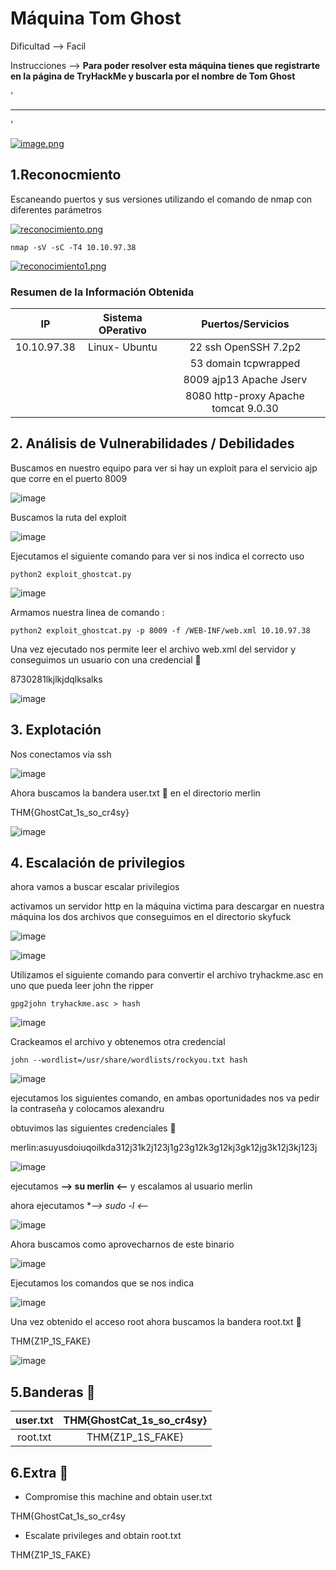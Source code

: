 # Máquina Tom Ghost

Dificultad --> Facil 

Instrucciones --> **Para poder resolver esta máquina tienes que registrarte en la página de TryHackMe y buscarla por el nombre de Tom Ghost**


'

-------------------------------------------------------------------------------------------------------------------------------------------------------------------

'

[![image.png](https://i.postimg.cc/wMwHzTkg/image.png)](https://postimg.cc/cttPMWjb)

## 1.Reconocmiento

Escaneando puertos y sus versiones utilizando el comando de nmap con diferentes parámetros

[![reconocimiento.png](https://i.postimg.cc/DwJFVh43/reconocimiento.png)](https://postimg.cc/TK6BmZct)


    nmap -sV -sC -T4 10.10.97.38

[![reconocimiento1.png](https://i.postimg.cc/9fyhMBBx/reconocimiento1.png)](https://postimg.cc/McZ43VNR)


### Resumen de la Información Obtenida

|IP             | Sistema OPerativo | Puertos/Servicios                    | 
|:------------: |:-----------------:| :-----------------------------------:| 
| 10.10.97.38   |Linux- Ubuntu      | 22  ssh OpenSSH 7.2p2                |
|               |                   | 53 domain tcpwrapped                 |
|               |                   | 8009 ajp13 Apache Jserv              |
|               |                   | 8080 http-proxy Apache tomcat 9.0.30 |


## 2. Análisis de Vulnerabilidades / Debilidades


Buscamos en nuestro equipo para ver si hay un exploit para el servicio ajp que corre en el puerto 8009

![image](https://github.com/user-attachments/assets/eca4cbd6-efd3-418b-9b78-15e7165f0280)

Buscamos la ruta del exploit

![image](https://github.com/user-attachments/assets/ee9440ed-d18d-4978-8da1-6e9ceb1f3061)


Ejecutamos el siguiente comando para ver si nos indica el correcto uso

    python2 exploit_ghostcat.py


![image](https://github.com/user-attachments/assets/3f2f550b-698c-493a-91b0-64a2c27fe8cf)


Armamos nuestra linea de comando :

    python2 exploit_ghostcat.py -p 8009 -f /WEB-INF/web.xml 10.10.97.38


Una vez ejecutado nos permite leer el archivo web.xml del servidor y conseguimos un usuario con una credencial 🔑

8730281lkjlkjdqlksalks

![image](https://github.com/user-attachments/assets/e63e2a06-fea5-48ac-a7c2-fa9ee73c58b0)


## 3. Explotación

Nos conectamos via ssh

![image](https://github.com/user-attachments/assets/ea89480f-6425-4533-8591-bd9b8e7fd061)


Ahora buscamos la bandera user.txt 🚩 en el directorio merlin

THM{GhostCat_1s_so_cr4sy}

![image](https://github.com/user-attachments/assets/11c24b5b-7df3-4e8c-ba64-e59155bfb049)


## 4. Escalación de privilegios

ahora vamos a buscar escalar privilegios

activamos un servidor http en la máquina victima para descargar en nuestra máquina los dos archivos que conseguimos en el directorio skyfuck

![image](https://github.com/user-attachments/assets/41ae077e-acd8-453d-82cf-83b3e2f864fb)


![image](https://github.com/user-attachments/assets/5edd8171-508b-4233-855c-c22fdd514a98)


Utilizamos el siguiente comando para convertir el archivo tryhackme.asc en uno que pueda leer john the ripper

    gpg2john tryhackme.asc > hash


![image](https://github.com/user-attachments/assets/46e2b5f8-585c-402d-927a-2302b8ab6ad9)


Crackeamos el archivo y obtenemos otra credencial

    john --wordlist=/usr/share/wordlists/rockyou.txt hash

![image](https://github.com/user-attachments/assets/0061a43a-7da3-497e-a4eb-393258ec1a6b)


ejecutamos los siguientes comando, en ambas oportunidades nos va pedir la contraseña y colocamos alexandru

obtuvimos las siguientes credenciales 🔑

merlin:asuyusdoiuqoilkda312j31k2j123j1g23g12k3g12kj3gk12jg3k12j3kj123j


![image](https://github.com/user-attachments/assets/ce0e5a14-3798-44e7-ab24-d586468eac65)


ejecutamos **--> su merlin <--** y escalamos al usuario merlin

ahora ejecutamos **--> sudo -l <--*


![image](https://github.com/user-attachments/assets/1a47f194-f09a-4fc7-9975-f1745998b85a)

Ahora buscamos como aprovecharnos de este binario


![image](https://github.com/user-attachments/assets/0e33118a-7367-4e61-82da-4faead58fb13)


Ejecutamos los comandos que se nos indica


![image](https://github.com/user-attachments/assets/13535298-c8a3-4a33-a1f0-948054e0fe30)


Una vez obtenido el acceso root ahora buscamos la bandera root.txt 🚩

THM{Z1P_1S_FAKE}

![image](https://github.com/user-attachments/assets/7078a511-c06d-4659-9f23-08e92f800880)


## 5.Banderas 🏁

|user.txt | THM{GhostCat_1s_so_cr4sy} |
|:-------:|:-------------------------:|
|root.txt | THM{Z1P_1S_FAKE}          |



## 6.Extra 🚨

* Compromise this machine and obtain user.txt

THM{GhostCat_1s_so_cr4sy

* Escalate privileges and obtain root.txt

THM{Z1P_1S_FAKE}





























































































































